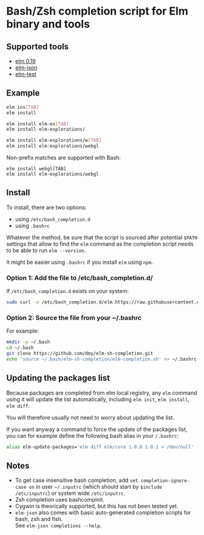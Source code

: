 # Bash/Zsh completion script for Elm binary and tools

## Supported tools
* [elm 0.19](https://guide.elm-lang.org/install.html)
* [elm-json](https://www.npmjs.com/package/elm-json)
* [elm-test](https://www.npmjs.com/package/elm-test)


## Example
```sh
elm ins[TAB]
elm install

elm install elm-ex[TAB]
elm install elm-explorations/

elm install elm-explorations/w[TAB]
elm install elm-explorations/webgl
```

Non-prefix matches are supported with Bash:
```
elm install webgl[TAB]
elm install elm-explorations/webgl
```

## Install
To install, there are two options:
* using `/etc/bash_completion.d`
* using `.bashrc`

Whatever the method, be sure that the script is sourced after
potential `$PATH` settings that allow to find the `elm` command
as the completion script needs to be able to run `elm --version`.

It might be easier using `.bashrc` if you install `elm` using `npm`.

 
### Option 1: Add the file to /etc/bash_completion.d/
If `/etc/bash_completion.d` exists on your system:

```sh
sudo curl -o /etc/bash_completion.d/elm https://raw.githubusercontent.com/dmy/elm-sh-completion/master/elm-completion.sh
```

### Option 2: Source the file from your ~/.bashrc

For example:
```sh
mkdir -p ~/.bash
cd ~/.bash
git clone https://github.com/dmy/elm-sh-completion.git
echo 'source ~/.bash/elm-sh-completion/elm-completion.sh' >> ~/.bashrc
```

## Updating the packages list
Because packages are completed from elm local registry, any `elm` command using
it will update the list automatically, including `elm init`, `elm install`,
`elm diff`.

You will therefore usually not need to worry about updating the list.

If you want anyway a command to force the update of the packages list, you can
for example define the following bash alias in your `/.bashrc`:
```sh
alias elm-update-packages='elm diff elm/core 1.0.0 1.0.1 > /dev/null'
```

## Notes
* To get case insensitive bash completion, add `set completion-ignore-case on`
in user `~/.inputrc` (which should start by `$include /etc/inputrc`) or
system wide `/etc/inputrc`.
* Zsh completion uses bashcompinit.
* Cygwin is theorically supported, but this has not been tested yet.
* `elm-json` also comes with basic auto-generated completion scripts for bash,
zsh and fish.  
See `elm-json completions --help`.
